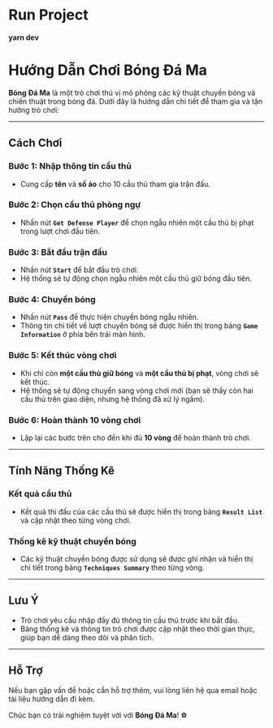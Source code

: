 # Run Project
**yarn dev**
# Hướng Dẫn Chơi **Bóng Đá Ma**

**Bóng Đá Ma** là một trò chơi thú vị mô phỏng các kỹ thuật chuyền bóng và chiến thuật trong bóng đá. Dưới đây là hướng dẫn chi tiết để tham gia và tận hưởng trò chơi:

---

## **Cách Chơi**

### **Bước 1**: Nhập thông tin cầu thủ

-   Cung cấp **tên** và **số áo** cho 10 cầu thủ tham gia trận đấu.

### **Bước 2**: Chọn cầu thủ phòng ngự

-   Nhấn nút **`Get Defense Player`** để chọn ngẫu nhiên một cầu thủ bị phạt trong lượt chơi đầu tiên.

### **Bước 3**: Bắt đầu trận đấu

-   Nhấn nút **`Start`** để bắt đầu trò chơi.
-   Hệ thống sẽ tự động chọn ngẫu nhiên một cầu thủ giữ bóng đầu tiên.

### **Bước 4**: Chuyền bóng

-   Nhấn nút **`Pass`** để thực hiện chuyền bóng ngẫu nhiên.
-   Thông tin chi tiết về lượt chuyền bóng sẽ được hiển thị trong bảng **`Game Information`** ở phía bên trái màn hình.

### **Bước 5**: Kết thúc vòng chơi

-   Khi chỉ còn **một cầu thủ giữ bóng** và **một cầu thủ bị phạt**, vòng chơi sẽ kết thúc.
-   Hệ thống sẽ tự động chuyển sang vòng chơi mới (bạn sẽ thấy còn hai cầu thủ trên giao diện, nhưng hệ thống đã xử lý ngầm).

### **Bước 6**: Hoàn thành 10 vòng chơi

-   Lặp lại các bước trên cho đến khi đủ **10 vòng** để hoàn thành trò chơi.

---

## **Tính Năng Thống Kê**

### **Kết quả cầu thủ**

-   Kết quả thi đấu của các cầu thủ sẽ được hiển thị trong bảng **`Result List`** và cập nhật theo từng vòng chơi.

### **Thống kê kỹ thuật chuyền bóng**

-   Các kỹ thuật chuyền bóng được sử dụng sẽ được ghi nhận và hiển thị chi tiết trong bảng **`Techniques Summary`** theo từng vòng.

---

## **Lưu Ý**

-   Trò chơi yêu cầu nhập đầy đủ thông tin cầu thủ trước khi bắt đầu.
-   Bảng thống kê và thông tin trò chơi được cập nhật theo thời gian thực, giúp bạn dễ dàng theo dõi và phân tích.

---

## **Hỗ Trợ**

Nếu bạn gặp vấn đề hoặc cần hỗ trợ thêm, vui lòng liên hệ qua email hoặc tài liệu hướng dẫn đi kèm.

Chúc bạn có trải nghiệm tuyệt vời với **Bóng Đá Ma**! ⚽
